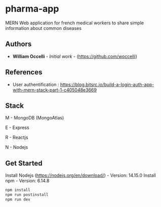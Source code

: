 # pharma-app
MERN Web application for french medical workers to share simple information about common diseases

## Authors

* **William Occelli** - *Initial work* - (https://github.com/woccelli)

## References 

* User authentification : https://blog.bitsrc.io/build-a-login-auth-app-with-mern-stack-part-1-c405048e3669

## Stack

M - MongoDB (MongoAtlas)

E - Express

R - Reactjs

N - Nodejs

## Get Started

Install Nodejs (https://nodejs.org/en/download/) - Version: 14.15.0
Install npm - Version: 6.14.8

```bash
npm install
npm run postinstall
npm run dev
```

